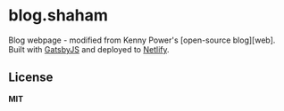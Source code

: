 # blog.shaham

Blog webpage - modified from Kenny Power's [open-source blog][web]. Built with [GatsbyJS] and deployed to [Netlify].

## License

**MIT**

[GatsbyJS]: https://www.gatsbyjs.org/ "GatsbyJS: Blazing-fast static site generator for React"
[Netlify]: https://www.netlify.com/ "Netlify: All-in-one platform for automating modern web projects."
